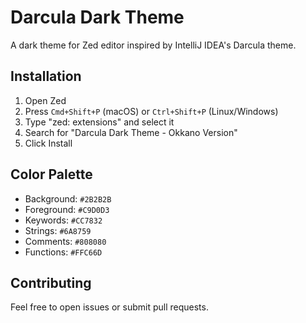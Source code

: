 # Darcula Dark Theme

A dark theme for Zed editor inspired by IntelliJ IDEA's Darcula theme.

## Installation

1. Open Zed
2. Press `Cmd+Shift+P` (macOS) or `Ctrl+Shift+P` (Linux/Windows)
3. Type "zed: extensions" and select it
4. Search for "Darcula Dark Theme - Okkano Version"
5. Click Install

## Color Palette

- Background: `#2B2B2B`
- Foreground: `#C9D0D3`
- Keywords: `#CC7832`
- Strings: `#6A8759`
- Comments: `#808080`
- Functions: `#FFC66D`

## Contributing

Feel free to open issues or submit pull requests.
